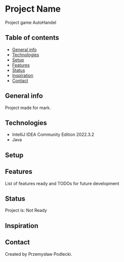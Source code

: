 # Project Name
Project game AutoHandel

## Table of contents
* [General info](#general-info)
* [Technologies](#technologies)
* [Setup](#setup)
* [Features](#features)
* [Status](#status)
* [Inspiration](#inspiration)
* [Contact](#contact)

## General info
Project made for mark.

## Technologies
* IntelliJ IDEA Community Edition 2022.3.2
* Java

## Setup

## Features
List of features ready and TODOs for future development

## Status
Project is: Not Ready

## Inspiration

## Contact
Created by Przemysław Podlecki.
